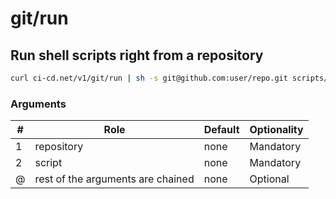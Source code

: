 # git/run

## Run shell scripts right from a repository

<!--email_off-->
```sh
curl ci-cd.net/v1/git/run | sh -s git@github.com:user/repo.git scripts/function.sh arg1 arg2
```

### Arguments

| # | Role | Default | Optionality
| --- | --- | --- | ---
| 1 | repository | none | Mandatory
| 2 | script | none | Mandatory
| @ | rest of the arguments are chained | none | Optional

<!--/email_off-->

